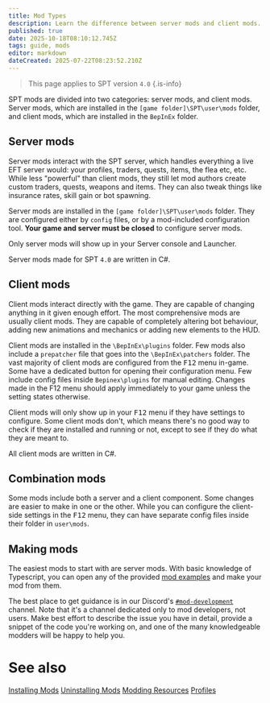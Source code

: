 ```yaml
---
title: Mod Types
description: Learn the difference between server mods and client mods.
published: true
date: 2025-10-18T08:10:12.745Z
tags: guide, mods
editor: markdown
dateCreated: 2025-07-22T08:23:52.210Z
---
```


> This page applies to SPT version `4.0`
{.is-info}


SPT mods are divided into two categories: server mods, and client mods. Server mods, which are installed in the `[game folder]\SPT\user\mods` folder, and client mods, which are installed in the `BepInEx` folder.

## Server mods
Server mods interact with the SPT server, which handles everything a live EFT server would: your profiles, traders, quests, items, the flea etc, etc. While less "powerful" than client mods, they still let mod authors create custom traders, quests, weapons and items. They can also tweak things like insurance rates, skill gain or bot spawning.

Server mods are installed in the `[game folder]\SPT\user\mods` folder. They are configured either by `config` files, or by a mod-included configuration tool. **Your game and server must be closed** to configure server mods.

Only server mods will show up in your Server console and Launcher.

Server mods made for SPT `4.0` are written in C#.

## Client mods

Client mods interact directly with the game. They are capable of changing anything in it given enough effort. The most comprehensive mods are usually client mods. They are capable of completely altering bot behaviour, adding new animations and mechanics or adding new elements to the HUD.

Client mods are installed in the `\BepInEx\plugins` folder. Few mods also include a `prepatcher` file that goes into the `\BepInEx\patchers` folder. The vast majority of client mods are configured from the <kbd>F12</kbd> menu in-game. Some have a dedicated button for opening their configuration menu. Few include config files inside `Bepinex\plugins` for manual editing. Changes made in the F12 menu should apply immediately to your game unless the setting states otherwise.

Client mods will only show up in your <kbd>F12</kbd> menu if they have settings to configure. Some client mods don't, which means there's no good way to check if they are installed and running or not, except to see if they do what they are meant to.

All client mods are written in C#.

## Combination mods
Some mods include both a server and a client component. Some changes are easier to make in one or the other. While you can configure the client-side settings in the <kbd>F12</kbd> menu, they can have separate config files inside their folder in `user\mods`. 

## Making mods
The easiest mods to start with are server mods. With basic knowledge of Typescript, you can open any of the provided [mod examples](https://github.com/sp-tarkov/mod-examples) and make your mod from them.

The best place to get guidance is in our Discord's [`#mod-development`](https://discord.com/channels/875684761291599922/875803116409323562) channel. Note that it's a channel dedicated only to mod developers, not users. Make best effort to describe the issue you have in detail, provide a snippet of the code you're working on, and one of the many knowledgeable modders will be happy to help you.

# See also
[Installing Mods](/Installing_Mods)
[Uninstalling Mods](/Uninstalling_Mods)
[Modding Resources](/Modding_Resources)
[Profiles](/Profiles)